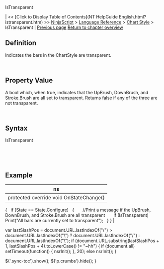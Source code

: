 ﻿










 


IsTransparent







| &lt;&lt; [Click to Display Table of Contents](NT HelpGuide English.html?istransparent.htm) &gt;&gt;
 [NinjaScript](ninjascript.htm) &gt; [Language Reference](language_reference_wip.htm) &gt; [Chart Style](chart_style.htm) &gt;
IsTransparent | [Previous page](icon_chartstyle.htm)
[Return to chapter overview](chart_style.htm)










Definition
----------


Indicates the bars in the ChartStyle are transparent.


 


Property Value
--------------


A bool which, when true, indicates that the UpBrush, DownBrush, and Stroke.Brush are all set to transparent. Returns false if any of the three are not transparent.


 


Syntax
------


IsTransparent


 


 


Example
-------




| ns |
| --- |
| protected override void OnStateChange()
{
   if (State == State.Configure)
   {
       //Print a message if the UpBrush, DownBrush, and Stroke.Brush are all transparent
       if (IsTransparent)
           Print("All bars are currently set to transparent");
   }
} |






 
 var lastSlashPos = document.URL.lastIndexOf("/") &gt; document.URL.lastIndexOf("\\") ? document.URL.lastIndexOf("/") : document.URL.lastIndexOf("\\");
 if (document.URL.substring(lastSlashPos + 1, lastSlashPos + 4).toLowerCase() != "~hh") {
 if (document.all) setTimeout(function() {
 nsrInit();
 }, 20);
 else nsrInit();
 }
 
 
 $('.sync-toc').show();
 $('p.crumbs').hide();
 }
 
 
 



